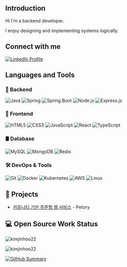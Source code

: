 <h2 align="left">Introduction</h2>
<p>
  Hi I'm a backend developer.
</p>
<p>I enjoy designing and implementing systems logically.</p>
<h2 align="left">Connect with me</h2>
<a href="https://www.linkedin.com/in/jinhookim22/" target="_blank">
  <img src="https://img.shields.io/badge/LinkedIn-Profile-blue?logo=linkedin" alt="LinkedIn Profile">
</a>
<p align="left"></p>
<h2 align="left">Languages and Tools</h2>
<h3 align="left">🚀 Backend</h3>
<p align="left">
  <img src="https://img.shields.io/badge/Java-ED8B00?style=for-the-badge&logo=openjdk&logoColor=white" alt="Java" />
  <img src="https://img.shields.io/badge/Spring-6DB33F?style=for-the-badge&logo=spring&logoColor=white" alt="Spring" />
  <img src="https://img.shields.io/badge/Spring_Boot-6DB33F?style=for-the-badge&logo=spring-boot&logoColor=white" alt="Spring Boot" />
  <img src="https://img.shields.io/badge/Node.js-339933?style=for-the-badge&logo=nodedotjs&logoColor=white" alt="Node.js" />
  <img src="https://img.shields.io/badge/Express.js-000000?style=for-the-badge&logo=express&logoColor=white" alt="Express.js" />
</p>
<h3 align="left">🎨 Frontend</h3>
<p align="left">
  <img src="https://img.shields.io/badge/HTML5-E34F26?style=for-the-badge&logo=html5&logoColor=white" alt="HTML5" />
  <img src="https://img.shields.io/badge/CSS3-1572B6?style=for-the-badge&logo=css3&logoColor=white" alt="CSS3" />
  <img src="https://img.shields.io/badge/JavaScript-F7DF1E?style=for-the-badge&logo=javascript&logoColor=black" alt="JavaScript" />
  <img src="https://img.shields.io/badge/React-20232A?style=for-the-badge&logo=react&logoColor=61DAFB" alt="React" />
  <img src="https://img.shields.io/badge/TypeScript-007ACC?style=for-the-badge&logo=typescript&logoColor=white" alt="TypeScript" />
</p>
<h3 align="left">🛢 Database</h3>
<p align="left">
  <img src="https://img.shields.io/badge/MySQL-00000F?style=for-the-badge&logo=mysql&logoColor=white" alt="MySQL" />
  <img src="https://img.shields.io/badge/MongoDB-4EA94B?style=for-the-badge&logo=mongodb&logoColor=white" alt="MongoDB" />
  <img src="https://img.shields.io/badge/Redis-DC382D?style=for-the-badge&logo=redis&logoColor=white" alt="Redis" />
</p>
<h3 align="left">🛠 DevOps & Tools</h3>
<p align="left">
  <img src="https://img.shields.io/badge/Git-F05032?style=for-the-badge&logo=git&logoColor=white" alt="Git" />
  <img src="https://img.shields.io/badge/Docker-2CA5E0?style=for-the-badge&logo=docker&logoColor=white" alt="Docker" />
  <img src="https://img.shields.io/badge/Kubernetes-326CE5?style=for-the-badge&logo=kubernetes&logoColor=white" alt="Kubernetes" />
  <img src="https://img.shields.io/badge/Amazon_AWS-FF9900?style=for-the-badge&logo=amazonaws&logoColor=white" alt="AWS" />
  <img src="https://img.shields.io/badge/Linux-FCC624?style=for-the-badge&logo=linux&logoColor=black" alt="Linux" />
</p>

## 📌 Projects

- [커뮤니티 기반 주문형 웹 서비스](https://github.com/murphscall/Petory) - Petory


<h2 align="left">💻 Open Source Work Status</h2>
<p display="flex">
  <img align="center" src="https://github-readme-stats-sigma-five.vercel.app/api/top-langs/?username=murphscall&layout=compact&theme=dark" alt="kimjinhoo22" />
</p>
<p>
  <img align="center" src="https://github-readme-stats-sigma-five.vercel.app/api?username=murphscall&count_private=true&show_icons=true&locale=en&theme=dark" alt="kimjinhoo22" />
</p>
<p>
  <a href="https://github.com/kimjinhoo22">
    <img src="https://github-profile-summary-cards.vercel.app/api/cards/profile-details?username=murphscall&theme=dark" alt="GitHub Summary" />
  </a>
</p>
